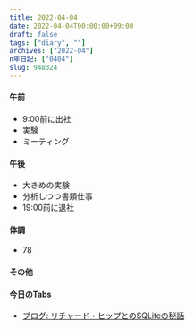 ```yaml
---
title: 2022-04-04
date: 2022-04-04T00:00:00+09:00
draft: false
tags: ["diary", ""]
archives: ["2022-04"]
n年日記: ["0404"]
slug: 948324
---
```

#### 午前
- 9:00前に出社
- 実験
- ミーティング
#### 午後
- 大きめの実験
- 分析しつつ書類仕事
- 19:00前に退社
#### 体調
- 78
#### その他
#### 今日のTabs
- [ブログ: リチャード・ヒップとのSQLiteの秘話](https://okuranagaimo.blogspot.com/2021/07/sqlite.html?m=1)